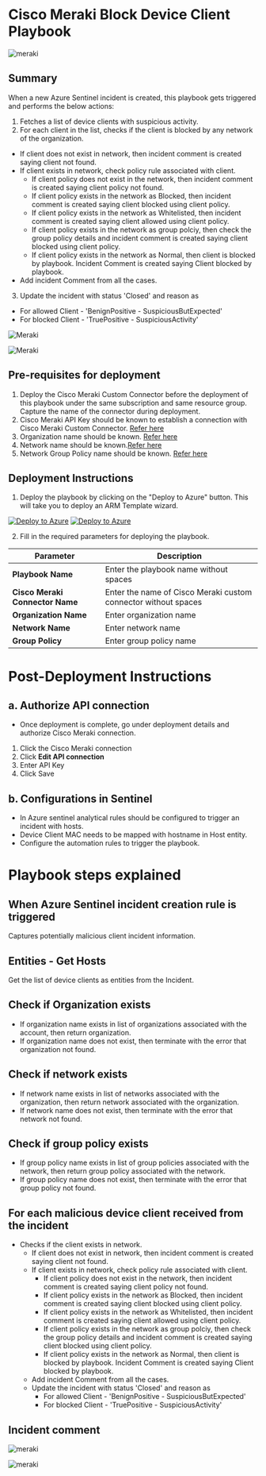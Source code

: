 # Cisco Meraki Block Device Client Playbook

![meraki](../../Connector/MerakiConnector/logo.jpg)

## Summary
 When a new Azure Sentinel incident is created, this playbook gets triggered and performs the below actions:
 1. Fetches a list of device clients with suspicious activity.
 2. For each client in the list, checks if the client is blocked by any network of the organization.
  - If client does not exist in network, then incident comment is created saying client not found.
  - If client exists in network, check policy rule associated with client.
     * If client policy does not exist in the network, then incident comment is created saying client policy not found.
     *  If client policy exists in the network as Blocked, then incident comment is created saying client blocked using client policy.
     *  If client policy exists in the network as Whitelisted, then incident comment is created saying client allowed using client policy.
     *  If client policy exists in the network as group polciy, then check the group policy details and  incident comment is created saying client blocked using client policy.
     *  If client policy exists in the network as Normal, then client is blocked by playbook. Incident Comment is created saying Client blocked by playbook.
  - Add incident Comment from all the cases.
3. Update the incident with status 'Closed' and reason as
  - For allowed Client - 'BenignPositive - SuspiciousButExpected'
  - For blocked Client - 'TruePositive - SuspiciousActivity' 


![Meraki](./Images/PlaybookDesignerLight.png)

![Meraki](./Images/PlaybookDesignerDark.png)


 ## Pre-requisites for deployment
1. Deploy the Cisco Meraki Custom Connector before the deployment of this playbook under the same subscription and same resource group. Capture the name of the connector during deployment.
2. Cisco Meraki API Key should be known to establish a connection with Cisco Meraki Custom Connector. [Refer here](https://developer.cisco.com/meraki/api-v1/#!getting-started/authorization)
3. Organization name should be known. [Refer here](https://developer.cisco.com/meraki/api-v1/#!getting-started/find-your-organization-id) 
4. Network name should be known.[Refer here](https://developer.cisco.com/meraki/api-v1/#!getting-started/find-your-network-id)
5. Network Group Policy name should be known. [Refer here](./Images/Scheduling-FromOneDay.png)

 ## Deployment Instructions
 1. Deploy the playbook by clicking on the "Deploy to Azure" button. This will take you to deploy an ARM Template wizard.

 [![Deploy to Azure](https://aka.ms/deploytoazurebutton)](https://portal.azure.com/#create/Microsoft.Template/uri/https%3A%2Fdev.azure.com/SentinelAccenture/_git/Sentinel-Accenture%20Logic%20Apps%20connectors?path=%2FPlaybooks%2FMeraki-Block-Host%2Fazuredeploy.json&version=GBCiscoMeraki)  [![Deploy to Azure](https://aka.ms/deploytoazuregovbutton)](https://portal.azure.com/#create/Microsoft.Template/uri/https%3A%2Fdev.azure.com/SentinelAccenture/_git/Sentinel-Accenture%20Logic%20Apps%20connectors?path=%2FPlaybooks%2FMeraki-Block-Host%2Fazuredeploy.json&version=GBCiscoMeraki)


 2. Fill in the required parameters for deploying the playbook.

 | Parameter  | Description |
| ------------- | ------------- |
| **Playbook Name** | Enter the playbook name without spaces |
| **Cisco Meraki Connector Name**|Enter the name of Cisco Meraki custom connector without spaces | 
| **Organization Name** | Enter organization name |
| **Network Name**| Enter network name | 
| **Group Policy**|Enter group policy name |


# Post-Deployment Instructions 
## a. Authorize API connection
* Once deployment is complete, go under deployment details and authorize Cisco Meraki connection. 
1.  Click the Cisco Meraki connection
2.  Click **Edit API connection**
3.  Enter API Key
4.  Click Save

## b. Configurations in Sentinel
- In Azure sentinel analytical rules should be configured to trigger an incident with hosts. 
- Device Client MAC needs to be mapped with hostname in Host entity.
- Configure the automation rules to trigger the playbook.

# Playbook steps explained
## When Azure Sentinel incident creation rule is triggered
  Captures potentially malicious client incident information.

## Entities - Get Hosts
  Get the list of device clients as entities from the Incident.

## Check if Organization exists
 *  If organization name exists in list of organizations associated with the account, then return organization. 
 *  If organization name does not exist, then terminate with the error that organization not found.

 ## Check if network exists
  *  If network name exists in list of networks associated with the organization, then return network associated with the organization. 
  *  If network name does not exist, then terminate with the error that network not found.

  ## Check if group policy exists
  *  If group policy name exists in list of group policies associated with the network, then return group policy associated with the network. 
  *  If group policy name does not exist, then terminate with the error that group policy not found.

## For each malicious device client received from the incident
- Checks if the client exists in network.
  - If client does not exist in network, then incident comment is created saying client not found.
  - If client exists in network, check policy rule associated with client.
     * If client policy does not exist in the network, then incident comment is created saying client policy not found.
     *  If client policy exists in the network as Blocked, then incident comment is created saying client blocked using client policy.
     *  If client policy exists in the network as Whitelisted, then incident comment is created saying client allowed using client policy.
     *  If client policy exists in the network as group polciy, then check the group policy details and  incident comment is created saying client blocked using client policy.
     *  If client policy exists in the network as Normal, then client is blocked by playbook. Incident Comment is created saying Client blocked by playbook.
  - Add incident Comment from all the cases.
  - Update the incident with status 'Closed' and reason as
    - For allowed Client - 'BenignPositive - SuspiciousButExpected'
    - For blocked Client - 'TruePositive - SuspiciousActivity'

## Incident comment 
![meraki](./Images/IncidentCommentLight.jpg)

![meraki](./Images/IncidentCommentDark.jpg)